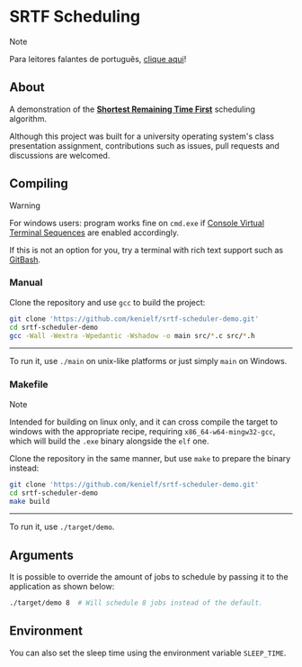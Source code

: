 # SRTF Scheduling
> [!NOTE]
> Para leitores falantes de português, [clique aqui](/README-pt.md)!

## About
A demonstration of the **[Shortest Remaining Time First]** scheduling
algorithm.

[Shortest Remaining Time First]:
https://en.wikipedia.org/wiki/Shortest_remaining_time (Shortest Remaining Time First)

Although this project was built for a university operating system's class 
presentation assignment, contributions such as issues, pull requests and 
discussions are welcomed.

## Compiling
> [!WARNING]
> For windows users: program works fine on `cmd.exe` if 
> [Console Virtual Terminal Sequences] are enabled accordingly.
>
> If this is not an option for you, try a terminal with rich text support 
> such as [GitBash].

[Console Virtual Terminal Sequences]:
https://learn.microsoft.com/en-us/windows/console/console-virtual-terminal-sequences (Console Virtual Terminal Sequences)

[GitBash]:
https://gitforwindows.org/index.html (GitBash)


### Manual
Clone the repository and use `gcc` to build the project:
```bash
git clone 'https://github.com/kenielf/srtf-scheduler-demo.git'
cd srtf-scheduler-demo
gcc -Wall -Wextra -Wpedantic -Wshadow -o main src/*.c src/*.h
```

---
To run it, use `./main` on unix-like platforms or just simply `main` on Windows.

### Makefile
> [!NOTE]
> Intended for building on linux only, and it can cross compile the target to 
> windows with the appropriate recipe, requiring `x86_64-w64-mingw32-gcc`, 
> which will build the `.exe` binary alongside the `elf` one.

Clone the repository in the same manner, but use `make` to prepare the binary 
instead:
```bash
git clone 'https://github.com/kenielf/srtf-scheduler-demo.git'
cd srtf-scheduler-demo
make build
```

---
To run it, use `./target/demo`.

## Arguments
It is possible to override the amount of jobs to schedule by passing it to the
application as shown below:
```bash
./target/demo 8  # Will schedule 8 jobs instead of the default.
```

## Environment
You can also set the sleep time using the environment variable `SLEEP_TIME`.
